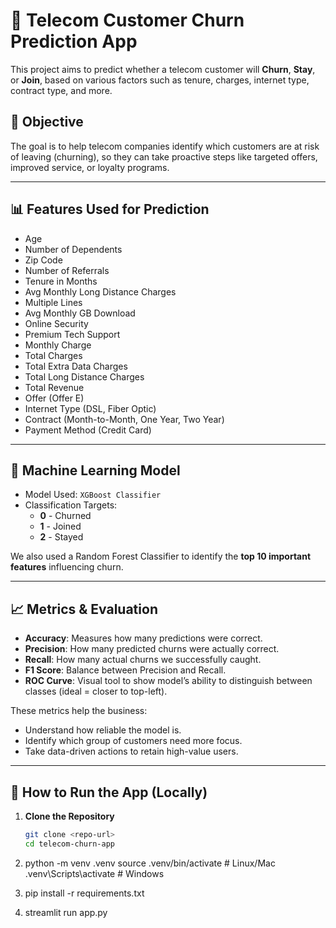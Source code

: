 # 📱 Telecom Customer Churn Prediction App

This project aims to predict whether a telecom customer will **Churn**, **Stay**, or **Join**, based on various factors such as tenure, charges, internet type, contract type, and more.

## 🎯 Objective

The goal is to help telecom companies identify which customers are at risk of leaving (churning), so they can take proactive steps like targeted offers, improved service, or loyalty programs.

---

## 📊 Features Used for Prediction

- Age  
- Number of Dependents  
- Zip Code  
- Number of Referrals  
- Tenure in Months  
- Avg Monthly Long Distance Charges  
- Multiple Lines  
- Avg Monthly GB Download  
- Online Security  
- Premium Tech Support  
- Monthly Charge  
- Total Charges  
- Total Extra Data Charges  
- Total Long Distance Charges  
- Total Revenue  
- Offer (Offer E)  
- Internet Type (DSL, Fiber Optic)  
- Contract (Month-to-Month, One Year, Two Year)  
- Payment Method (Credit Card)

---

## 🧠 Machine Learning Model

- Model Used: `XGBoost Classifier`
- Classification Targets: 
  - **0** - Churned  
  - **1** - Joined  
  - **2** - Stayed

We also used a Random Forest Classifier to identify the **top 10 important features** influencing churn.

---

## 📈 Metrics & Evaluation

- **Accuracy**: Measures how many predictions were correct.
- **Precision**: How many predicted churns were actually correct.
- **Recall**: How many actual churns we successfully caught.
- **F1 Score**: Balance between Precision and Recall.
- **ROC Curve**: Visual tool to show model’s ability to distinguish between classes (ideal = closer to top-left).

These metrics help the business:
- Understand how reliable the model is.
- Identify which group of customers need more focus.
- Take data-driven actions to retain high-value users.

---

## 🚀 How to Run the App (Locally)

1. **Clone the Repository**  
   ```bash
   git clone <repo-url>
   cd telecom-churn-app

2. python -m venv .venv
    source .venv/bin/activate  # Linux/Mac
    .venv\Scripts\activate     # Windows

3. pip install -r requirements.txt

4. streamlit run app.py
